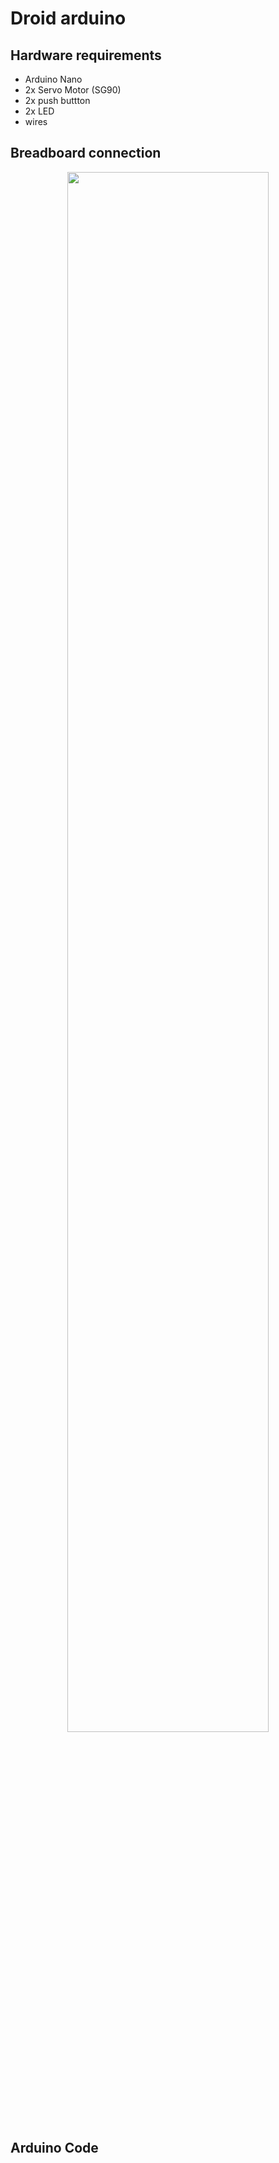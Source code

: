 # Droid arduino


Hardware requirements
-----
- Arduino Nano
- 2x Servo Motor (SG90)
- 2x push buttton
- 2x LED
- wires

Breadboard connection
-----

<p align="center">
   <img src="https://github.com/ManolescuSebastian/Droid-Status/blob/master/arduino/images/droid_status_breadboard.png" width="80%"></img>
</p>

Arduino Code
-----
